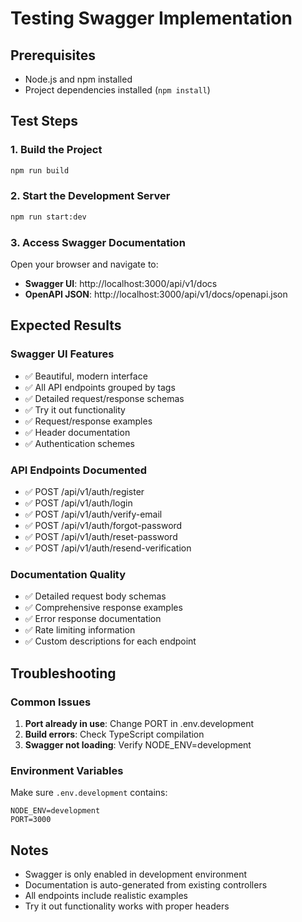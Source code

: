 # Testing Swagger Implementation

## Prerequisites

- Node.js and npm installed
- Project dependencies installed (`npm install`)

## Test Steps

### 1. Build the Project

```bash
npm run build
```

### 2. Start the Development Server

```bash
npm run start:dev
```

### 3. Access Swagger Documentation

Open your browser and navigate to:

- **Swagger UI**: http://localhost:3000/api/v1/docs
- **OpenAPI JSON**: http://localhost:3000/api/v1/docs/openapi.json

## Expected Results

### Swagger UI Features

- ✅ Beautiful, modern interface
- ✅ All API endpoints grouped by tags
- ✅ Detailed request/response schemas
- ✅ Try it out functionality
- ✅ Request/response examples
- ✅ Header documentation
- ✅ Authentication schemes

### API Endpoints Documented

- ✅ POST /api/v1/auth/register
- ✅ POST /api/v1/auth/login
- ✅ POST /api/v1/auth/verify-email
- ✅ POST /api/v1/auth/forgot-password
- ✅ POST /api/v1/auth/reset-password
- ✅ POST /api/v1/auth/resend-verification

### Documentation Quality

- ✅ Detailed request body schemas
- ✅ Comprehensive response examples
- ✅ Error response documentation
- ✅ Rate limiting information
- ✅ Custom descriptions for each endpoint

## Troubleshooting

### Common Issues

1. **Port already in use**: Change PORT in .env.development
2. **Build errors**: Check TypeScript compilation
3. **Swagger not loading**: Verify NODE_ENV=development

### Environment Variables

Make sure `.env.development` contains:

```env
NODE_ENV=development
PORT=3000
```

## Notes

- Swagger is only enabled in development environment
- Documentation is auto-generated from existing controllers
- All endpoints include realistic examples
- Try it out functionality works with proper headers

